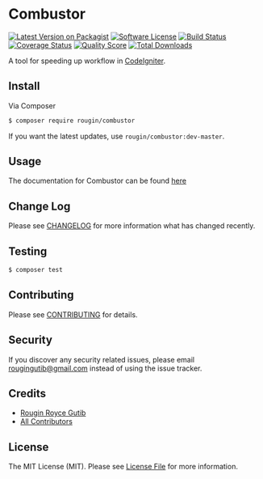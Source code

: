 # Combustor

[![Latest Version on Packagist][ico-version]][link-packagist]
[![Software License][ico-license]](LICENSE.md)
[![Build Status][ico-travis]][link-travis]
[![Coverage Status][ico-scrutinizer]][link-scrutinizer]
[![Quality Score][ico-code-quality]][link-code-quality]
[![Total Downloads][ico-downloads]][link-downloads]

A tool for speeding up workflow in [CodeIgniter](https://codeigniter.com/).

## Install

Via Composer

``` bash
$ composer require rougin/combustor
```

If you want the latest updates, use ```rougin/combustor:dev-master```.

## Usage

The documentation for Combustor can be found [here](http://rougin.github.io/combustor/commands.html)

## Change Log

Please see [CHANGELOG](CHANGELOG.md) for more information what has changed recently.

## Testing

``` bash
$ composer test
```

## Contributing

Please see [CONTRIBUTING](CONTRIBUTING.md) for details.

## Security

If you discover any security related issues, please email rougingutib@gmail.com instead of using the issue tracker.

## Credits

- [Rougin Royce Gutib][link-author]
- [All Contributors][link-contributors]

## License

The MIT License (MIT). Please see [License File](LICENSE.md) for more information.

[ico-version]: https://img.shields.io/packagist/v/rougin/combustor.svg?style=flat-square
[ico-license]: https://img.shields.io/badge/license-MIT-brightgreen.svg?style=flat-square
[ico-travis]: https://img.shields.io/travis/rougin/combustor/master.svg?style=flat-square
[ico-scrutinizer]: https://img.shields.io/scrutinizer/coverage/g/rougin/combustor.svg?style=flat-square
[ico-code-quality]: https://img.shields.io/scrutinizer/g/rougin/combustor.svg?style=flat-square
[ico-downloads]: https://img.shields.io/packagist/dt/rougin/combustor.svg?style=flat-square

[link-packagist]: https://packagist.org/packages/rougin/combustor
[link-travis]: https://travis-ci.org/rougin/combustor
[link-scrutinizer]: https://scrutinizer-ci.com/g/rougin/combustor/code-structure
[link-code-quality]: https://scrutinizer-ci.com/g/rougin/combustor
[link-downloads]: https://packagist.org/packages/rougin/combustor
[link-author]: https://github.com/rougin
[link-contributors]: ../../contributors
